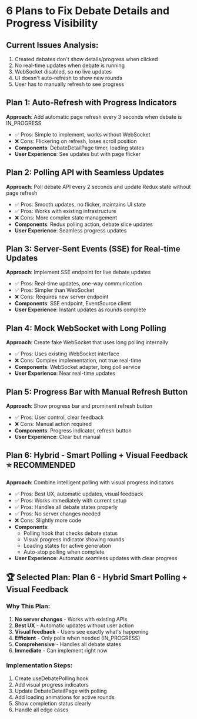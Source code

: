 # 6 Plans to Fix Debate Details and Progress Visibility

## Current Issues Analysis:
1. Created debates don't show details/progress when clicked
2. No real-time updates when debate is running
3. WebSocket disabled, so no live updates
4. UI doesn't auto-refresh to show new rounds
5. User has to manually refresh to see progress

## Plan 1: Auto-Refresh with Progress Indicators
**Approach**: Add automatic page refresh every 3 seconds when debate is IN_PROGRESS
- ✅ Pros: Simple to implement, works without WebSocket
- ❌ Cons: Flickering on refresh, loses scroll position
- **Components**: DebateDetailPage timer, loading states
- **User Experience**: See updates but with page flicker

## Plan 2: Polling API with Seamless Updates
**Approach**: Poll debate API every 2 seconds and update Redux state without page refresh
- ✅ Pros: Smooth updates, no flicker, maintains UI state
- ✅ Pros: Works with existing infrastructure
- ❌ Cons: More complex state management
- **Components**: Redux polling action, debate slice updates
- **User Experience**: Seamless progress updates

## Plan 3: Server-Sent Events (SSE) for Real-time Updates
**Approach**: Implement SSE endpoint for live debate updates
- ✅ Pros: Real-time updates, one-way communication
- ✅ Pros: Simpler than WebSocket
- ❌ Cons: Requires new server endpoint
- **Components**: SSE endpoint, EventSource client
- **User Experience**: Instant updates as rounds complete

## Plan 4: Mock WebSocket with Long Polling
**Approach**: Create fake WebSocket that uses long polling internally
- ✅ Pros: Uses existing WebSocket interface
- ❌ Cons: Complex implementation, not true real-time
- **Components**: WebSocket adapter, long poll service
- **User Experience**: Near real-time updates

## Plan 5: Progress Bar with Manual Refresh Button
**Approach**: Show progress bar and prominent refresh button
- ✅ Pros: User control, clear feedback
- ❌ Cons: Manual action required
- **Components**: Progress indicator, refresh button
- **User Experience**: Clear but manual

## Plan 6: Hybrid - Smart Polling + Visual Feedback ⭐ RECOMMENDED
**Approach**: Combine intelligent polling with visual progress indicators
- ✅ Pros: Best UX, automatic updates, visual feedback
- ✅ Pros: Works immediately with current setup
- ✅ Pros: Handles all debate states properly
- ✅ Pros: No server changes needed
- ❌ Cons: Slightly more code
- **Components**: 
  - Polling hook that checks debate status
  - Visual progress indicator showing rounds
  - Loading states for active generation
  - Auto-stop polling when complete
- **User Experience**: Automatic seamless updates with clear progress

## 🏆 Selected Plan: Plan 6 - Hybrid Smart Polling + Visual Feedback

### Why This Plan:
1. **No server changes** - Works with existing APIs
2. **Best UX** - Automatic updates without user action
3. **Visual feedback** - Users see exactly what's happening
4. **Efficient** - Only polls when needed (IN_PROGRESS)
5. **Comprehensive** - Handles all debate states
6. **Immediate** - Can implement right now

### Implementation Steps:
1. Create useDebatePolling hook
2. Add visual progress indicators
3. Update DebateDetailPage with polling
4. Add loading animations for active rounds
5. Show completion status clearly
6. Handle all edge cases